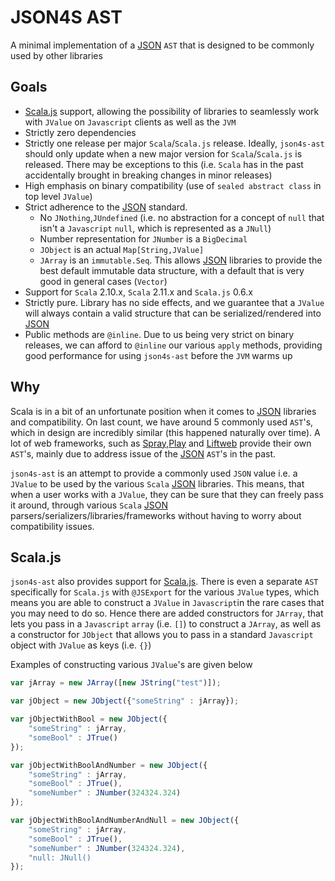 # JSON4S AST

A minimal implementation of a [JSON](https://en.wikipedia.org/wiki/JSON) `AST` that is designed to be commonly used by other libraries

## Goals
- [Scala.js](https://github.com/scala-js/scala-js) support, allowing the possibility of 
libraries to seamlessly work with `JValue` on `Javascript` clients as well as the `JVM`
- Strictly zero dependencies
- Strictly one release per major `Scala`/`Scala.js` release. Ideally, `json4s-ast` should only update when a new major 
version for `Scala`/`Scala.js` is released. There may be exceptions to this (i.e. `Scala` has in the past accidentally
brought in breaking changes in minor releases)
- High emphasis on binary compatibility (use of `sealed abstract class` in top level `JValue`)
- Strict adherence to the [JSON](https://en.wikipedia.org/wiki/JSON) standard. 
    - No `JNothing`,`JUndefined` (i.e. no abstraction for a concept of `null` that isn't a `Javascript` `null`, which is
    represented as a `JNull`)
    - Number representation for `JNumber` is a `BigDecimal`
    - `JObject` is an actual `Map[String,JValue]`
    - `JArray` is an `immutable.Seq`. This allows [JSON](https://en.wikipedia.org/wiki/JSON) 
    libraries to provide the best default immutable data structure, with a default that is very good in general cases
    (`Vector`)
- Support for `Scala` 2.10.x, `Scala` 2.11.x and `Scala.js` 0.6.x
- Strictly pure. Library has no side effects, and we guarantee that a `JValue` will always contain a valid structure 
that can be serialized/rendered into [JSON](https://en.wikipedia.org/wiki/JSON)
- Public methods are `@inline`. Due to us being very strict on binary releases, we can afford to `@inline` our various
`apply` methods, providing good performance for using `json4s-ast` before the `JVM` warms up

## Why
Scala is in a bit of an unfortunate position when it comes to [JSON](https://en.wikipedia.org/wiki/JSON) libraries and
compatibility. On last count, we have around 5 commonly used `AST`'s, which in design are incredibly similar (this happened
naturally over time). A lot of web frameworks, such as [Spray](http://spray.io/),[Play](https://www.playframework.com/) and
[Liftweb](https://www.playframework.com/) provide their own `AST`'s, mainly due to address issue of the 
[JSON](https://en.wikipedia.org/wiki/JSON) `AST`'s in the past.

`json4s-ast` is an attempt to provide a commonly used `JSON` value i.e. a `JValue` to be used by the various `Scala`
[JSON](https://en.wikipedia.org/wiki/JSON) libraries. This means, that when a user works with a `JValue`, 
they can be sure that they can freely pass it around, through various `Scala` 
[JSON](https://en.wikipedia.org/wiki/JSON) parsers/serializers/libraries/frameworks without having to worry about 
compatibility issues.

## Scala.js
`json4s-ast` also provides support for [Scala.js](https://github.com/scala-js/scala-js). 
There is even a separate `AST` specifically for `Scala.js` with `@JSExport` for the various `JValue` types, 
which means you are able to construct a `JValue` in `Javascript`in the rare cases that you may need to do so. 
Hence there are added constructors for `JArray`, that lets you pass in a `Javascript` `array` (i.e. `[]`) 
to construct a `JArray`, as well as a constructor for `JObject` that allows you to pass in a standard `Javascript` 
object with `JValue` as keys (i.e. `{}`)

Examples of constructing various `JValue`'s are given below

```javascript
var jArray = new JArray([new JString("test")]);

var jObject = new JObject({"someString" : jArray});

var jObjectWithBool = new JObject({
    "someString" : jArray,
    "someBool" : JTrue()
});

var jObjectWithBoolAndNumber = new JObject({
    "someString" : jArray,
    "someBool" : JTrue(),
    "someNumber" : JNumber(324324.324)
});

var jObjectWithBoolAndNumberAndNull = new JObject({
    "someString" : jArray,
    "someBool" : JTrue(),
    "someNumber" : JNumber(324324.324),
    "null: JNull()
});
```